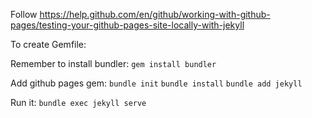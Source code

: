 Follow https://help.github.com/en/github/working-with-github-pages/testing-your-github-pages-site-locally-with-jekyll

To create Gemfile:

Remember to install bundler: `gem install bundler`

Add github pages gem: 
	`bundle init`
	`bundle install`
	`bundle add jekyll`


Run it:
	`bundle exec jekyll serve`
